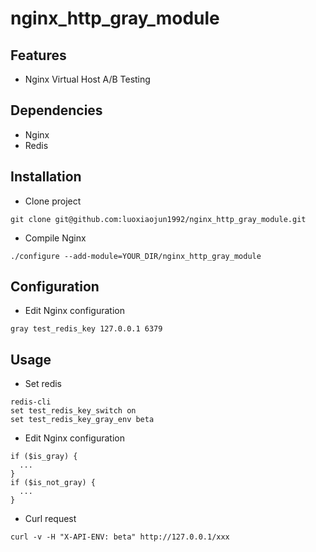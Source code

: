 # nginx_http_gray_module

## Features
+ Nginx Virtual Host A/B Testing

## Dependencies
+ Nginx
+ Redis

## Installation
+ Clone project
```
git clone git@github.com:luoxiaojun1992/nginx_http_gray_module.git
```

+ Compile Nginx
```
./configure --add-module=YOUR_DIR/nginx_http_gray_module
```

## Configuration
+ Edit Nginx configuration
```
gray test_redis_key 127.0.0.1 6379
```

## Usage
+ Set redis
```
redis-cli
set test_redis_key_switch on
set test_redis_key_gray_env beta
```

+ Edit Nginx configuration
```
if ($is_gray) {
  ...
}
if ($is_not_gray) {
  ...
}
```

+ Curl request
```
curl -v -H "X-API-ENV: beta" http://127.0.0.1/xxx
```
